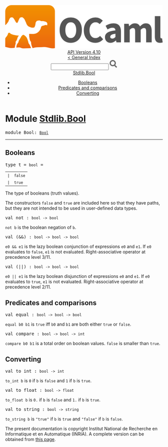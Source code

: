 <!-- ((! set title API !)) ((! set documentation !)) ((! set api !)) ((! set nobreadcrumb !)) -->
<div class="api"><header><nav class="toc brand"><a class="brand" href="https://ocaml.org/"><img src="colour-logo-gray.svg" class="svg" alt="OCaml"></a></nav><nav class="toc"><div class="toc_version"><a href="/docs" id="version-select">API Version 4.10</a></div><a href="index.html">&lt; General Index</a><div class="api_search"><input type="text" name="apisearch" id="api_search" oninput="mySearch(false);" onkeypress="this.oninput();" onclick="this.oninput();" onpaste="this.oninput();">
<img src="search_icon.svg" alt="Search" class="svg" onclick="mySearch(false)"></div>
<div id="search_results"></div><div class="toc_title"><a href="#top">Stdlib.Bool</a></div><ul><li><a href="#bools">Booleans</a></li><li><a href="#preds">Predicates and comparisons</a></li><li><a href="#convert">Converting</a></li></ul></nav></header>

<h1>Module <a href="type_Stdlib.Bool.html">Stdlib.Bool</a></h1>

<pre><span id="MODULEBool"><span class="keyword">module</span> Bool</span>: <code class="type"><a href="Bool.html">Bool</a></code></pre><hr width="100%">
<h2 id="bools">Booleans</h2>
<pre><span id="TYPEt"><span class="keyword">type</span> <code class="type"></code>t</span> = <code class="type">bool</code> = </pre><table class="typetable">
<tbody><tr>
<td align="left" valign="top">
<code><span class="keyword">|</span></code></td>
<td align="left" valign="top">
<code><span id="TYPEELTt.false"><span class="constructor">false</span></span></code></td>

</tr>
<tr>
<td align="left" valign="top">
<code><span class="keyword">|</span></code></td>
<td align="left" valign="top">
<code><span id="TYPEELTt.true"><span class="constructor">true</span></span></code></td>

</tr></tbody></table>

<div class="info ">
<div class="info-desc">
<p>The type of booleans (truth values).</p>

<p>The constructors <code class="code"><span class="keyword">false</span></code> and <code class="code"><span class="keyword">true</span></code> are included here so that they have
    paths, but they are not intended to be used in user-defined data types.</p>
</div>
</div>


<pre><span id="VALnot"><span class="keyword">val</span> not</span> : <code class="type">bool -&gt; bool</code></pre><div class="info ">
<div class="info-desc">
<p><code class="code">not&nbsp;b</code> is the boolean negation of <code class="code">b</code>.</p>
</div>
</div>

<pre><span id="VAL(&amp;&amp;)"><span class="keyword">val</span> (&amp;&amp;)</span> : <code class="type">bool -&gt; bool -&gt; bool</code></pre><div class="info ">
<div class="info-desc">
<p><code class="code">e0&nbsp;<span class="keywordsign">&amp;&amp;</span>&nbsp;e1</code> is the lazy boolean conjunction of expressions <code class="code">e0</code> and <code class="code">e1</code>.
    If <code class="code">e0</code> evaluates to <code class="code"><span class="keyword">false</span></code>, <code class="code">e1</code> is not evaluated. Right-associative
    operator at precedence level 3/11.</p>
</div>
</div>

<pre><span id="VAL(||)"><span class="keyword">val</span> (||)</span> : <code class="type">bool -&gt; bool -&gt; bool</code></pre><div class="info ">
<div class="info-desc">
<p><code class="code">e0&nbsp;<span class="keywordsign">||</span>&nbsp;e1</code> is the lazy boolean disjunction of expressions <code class="code">e0</code> and <code class="code">e1</code>.
    If <code class="code">e0</code> evaluates to <code class="code"><span class="keyword">true</span></code>, <code class="code">e1</code> is not evaluated. Right-associative
    operator at precedence level 2/11.</p>
</div>
</div>
<h2 id="preds">Predicates and comparisons</h2>
<pre><span id="VALequal"><span class="keyword">val</span> equal</span> : <code class="type">bool -&gt; bool -&gt; bool</code></pre><div class="info ">
<div class="info-desc">
<p><code class="code">equal&nbsp;b0&nbsp;b1</code> is <code class="code"><span class="keyword">true</span></code> iff <code class="code">b0</code> and <code class="code">b1</code> are both either <code class="code"><span class="keyword">true</span></code>
    or <code class="code"><span class="keyword">false</span></code>.</p>
</div>
</div>

<pre><span id="VALcompare"><span class="keyword">val</span> compare</span> : <code class="type">bool -&gt; bool -&gt; int</code></pre><div class="info ">
<div class="info-desc">
<p><code class="code">compare&nbsp;b0&nbsp;b1</code> is a total order on boolean values. <code class="code"><span class="keyword">false</span></code> is smaller
    than <code class="code"><span class="keyword">true</span></code>.</p>
</div>
</div>
<h2 id="convert">Converting</h2>
<pre><span id="VALto_int"><span class="keyword">val</span> to_int</span> : <code class="type">bool -&gt; int</code></pre><div class="info ">
<div class="info-desc">
<p><code class="code">to_int&nbsp;b</code> is <code class="code">0</code> if <code class="code">b</code> is <code class="code"><span class="keyword">false</span></code> and <code class="code">1</code> if <code class="code">b</code> is <code class="code"><span class="keyword">true</span></code>.</p>
</div>
</div>

<pre><span id="VALto_float"><span class="keyword">val</span> to_float</span> : <code class="type">bool -&gt; float</code></pre><div class="info ">
<div class="info-desc">
<p><code class="code">to_float&nbsp;b</code> is <code class="code">0.</code> if <code class="code">b</code> is <code class="code"><span class="keyword">false</span></code> and <code class="code">1.</code> if <code class="code">b</code> is <code class="code"><span class="keyword">true</span></code>.</p>
</div>
</div>

<pre><span id="VALto_string"><span class="keyword">val</span> to_string</span> : <code class="type">bool -&gt; string</code></pre><div class="info ">
<div class="info-desc">
<p><code class="code">to_string&nbsp;b</code> is <code class="code"><span class="string">"true"</span></code> if <code class="code">b</code> is <code class="code"><span class="keyword">true</span></code> and <code class="code"><span class="string">"false"</span></code> if <code class="code">b</code> is
    <code class="code"><span class="keyword">false</span></code>.</p>
</div>
</div>

<div class="copyright">The present documentation is copyright Institut National de Recherche en Informatique et en Automatique (INRIA). A complete version can be obtained from <a href="http://caml.inria.fr/pub/docs/manual-ocaml/">this page</a>.</div></div>